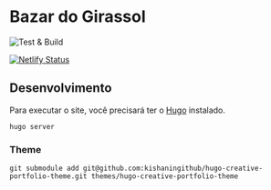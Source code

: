 # Bazar do Girassol

![Test & Build](https://github.com/anapaulagomes/bazar-do-girassol/workflows/Test%20&%20Build/badge.svg)

[![Netlify Status](https://api.netlify.com/api/v1/badges/ec04e017-d6ee-41ff-a6e2-496d6a16bcdb/deploy-status)](https://app.netlify.com/sites/bazardogirassol/deploys)

## Desenvolvimento

Para executar o site, você precisará ter o [Hugo](https://gohugo.io/) instalado.

```
hugo server
```

### Theme

```
git submodule add git@github.com:kishaningithub/hugo-creative-portfolio-theme.git themes/hugo-creative-portfolio-theme
```
